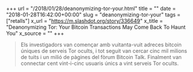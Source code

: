+++
url = "/2018/01/28/deanonymizing-tor-your.html"
title = ""
date = "2018-01-28T16:42:00+00:00"
slug = "deanonymizing-tor-your"
tags = ["retalls"]
x_url = "https://m.slashdot.org/story/336649"
x_title = "Deanonymizing Tor: Your Bitcoin Transactions May Come Back To Haunt You"
x_source = ""
+++


> Els investigadors van començar amb vuitanta-vuit adreces bitcoin úniques de serveis Tor ocults, i tot seguit van cercar cinc mil milions de tuits i un milió de pàgines del fòrum Bitcoin Talk. Finalment van connectar cent vint-i-cinc usuaris únics a vint serveis Tor ocults.

